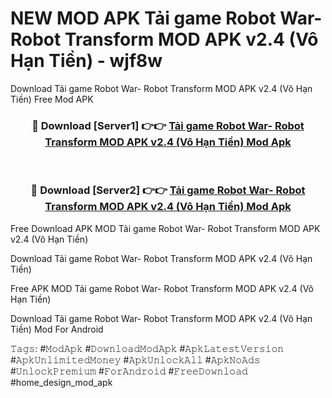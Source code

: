 # NEW MOD APK Tải game Robot War- Robot Transform MOD APK v2.4 (Vô Hạn Tiền) - wjf8w
Download Tải game Robot War- Robot Transform MOD APK v2.4 (Vô Hạn Tiền) Free Mod APK

<div align="center">
<h3>🔴 Download [Server1] 👉👉 <a href="https://apk-comot.site?title=Tải_game_Robot_War-_Robot_Transform_MOD_APK_v2.4_(Vô_Hạn_Tiền)">Tải game Robot War- Robot Transform MOD APK v2.4 (Vô Hạn Tiền) Mod Apk</a></h3><br>

<h3>🔴 Download [Server2] 👉👉 <a href="https://apk-comot.site?title=Tải_game_Robot_War-_Robot_Transform_MOD_APK_v2.4_(Vô_Hạn_Tiền)">Tải game Robot War- Robot Transform MOD APK v2.4 (Vô Hạn Tiền) Mod Apk</a></h3>
</div>


Free Download APK MOD Tải game Robot War- Robot Transform MOD APK v2.4 (Vô Hạn Tiền)

Download Tải game Robot War- Robot Transform MOD APK v2.4 (Vô Hạn Tiền) 

Free APK MOD Tải game Robot War- Robot Transform MOD APK v2.4 (Vô Hạn Tiền) 

Download Tải game Robot War- Robot Transform MOD APK v2.4 (Vô Hạn Tiền) Mod For Android

𝚃𝚊𝚐𝚜: #𝙼𝚘𝚍𝙰𝚙𝚔 #𝙳𝚘𝚠𝚗𝚕𝚘𝚊𝚍𝙼𝚘𝚍𝙰𝚙𝚔 #𝙰𝚙𝚔𝙻𝚊𝚝𝚎𝚜𝚝𝚅𝚎𝚛𝚜𝚒𝚘𝚗 #𝙰𝚙𝚔𝚄𝚗𝚕𝚒𝚖𝚒𝚝𝚎𝚍𝙼𝚘𝚗𝚎𝚢 #𝙰𝚙𝚔𝚄𝚗𝚕𝚘𝚌𝚔𝙰𝚕𝚕 #𝙰𝚙𝚔𝙽𝚘𝙰𝚍𝚜 #𝚄𝚗𝚕𝚘𝚌𝚔𝙿𝚛𝚎𝚖𝚒𝚞𝚖 #𝙵𝚘𝚛𝙰𝚗𝚍𝚛𝚘𝚒𝚍 #𝙵𝚛𝚎𝚎𝙳𝚘𝚠𝚗𝚕𝚘𝚊𝚍 #home_design_mod_apk